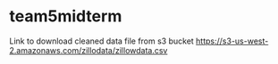 # team5midterm


Link to download cleaned data file from s3 bucket
https://s3-us-west-2.amazonaws.com/zillodata/zillowdata.csv
